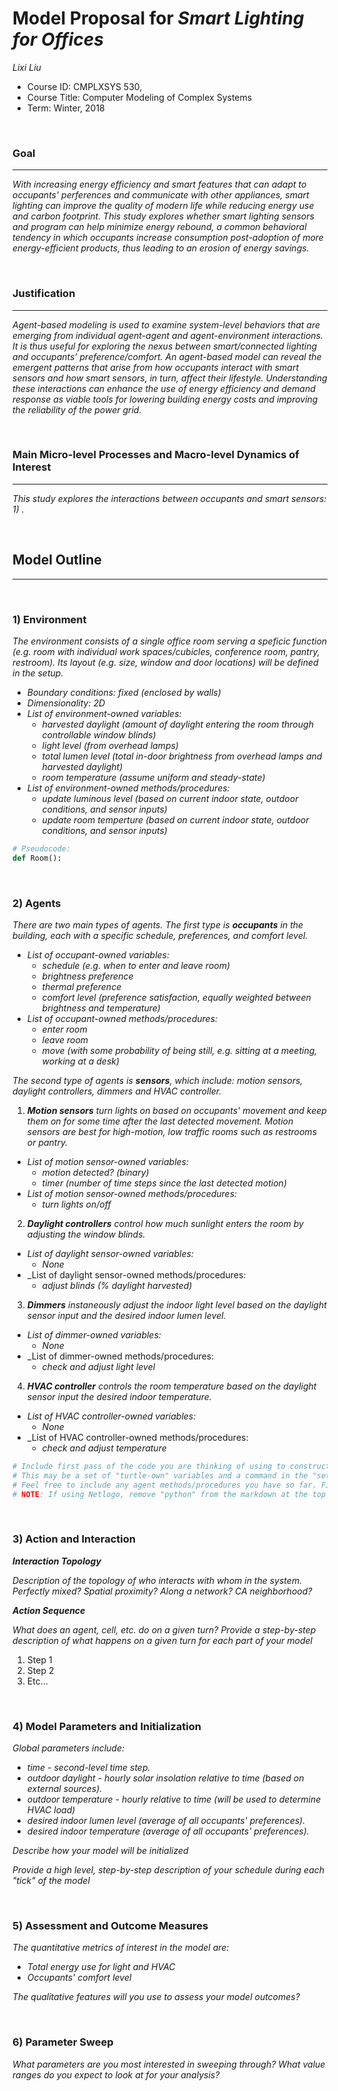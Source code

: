 # Model Proposal for _Smart Lighting for Offices_

_Lixi Liu_

* Course ID: CMPLXSYS 530,
* Course Title: Computer Modeling of Complex Systems
* Term: Winter, 2018



&nbsp; 

### Goal 
*****
 
_With increasing energy efficiency and smart features that can adapt to occupants' perferences and communicate with other appliances, smart lighting can improve the quality of modern life while reducing energy use and carbon footprint. This study explores whether smart lighting sensors and program can help minimize energy rebound, a common behavioral tendency in which occupants increase consumption post-adoption of more energy-efficient products, thus leading to an erosion of energy savings._

&nbsp;  
### Justification
****
_Agent-based modeling is used to examine system-level behaviors that are emerging from individual agent-agent and agent-environment interactions. It is thus useful for exploring the nexus between smart/connected lighting and occupants’ preference/comfort. An agent-based model can reveal the emergent patterns that arise from how occupants interact with smart sensors and how smart sensors, in turn, affect their lifestyle. Understanding these interactions can enhance the use of energy efficiency and demand response as viable tools for lowering building energy costs and improving the reliability of the power grid._

&nbsp; 
### Main Micro-level Processes and Macro-level Dynamics of Interest
****

_This study explores the interactions between occupants and smart sensors: 1) ._

&nbsp; 


## Model Outline
****
&nbsp; 
### 1) Environment
_The environment consists of a single office room serving a speficic function (e.g. room with individual work spaces/cubicles, conference room, pantry, restroom). Its layout (e.g. size, window and door locations) will be defined in the setup._

* _Boundary conditions: fixed (enclosed by walls)_
* _Dimensionality: 2D_
* _List of environment-owned variables:_
  + _harvested daylight (amount of daylight entering the room through controllable window blinds)_
  + _light level (from overhead lamps)_
  + _total lumen level (total in-door brightness from overhead lamps and harvested daylight)_
  + _room temperature (assume uniform and steady-state)_
* _List of environment-owned methods/procedures:_
  + _update luminous level (based on current indoor state, outdoor conditions, and sensor inputs)_
  + _update room temperture (based on current indoor state, outdoor conditions, and sensor inputs)_


```python
# Pseudocode:
def Room():

```

&nbsp; 

### 2) Agents
 
 _There are two main types of agents. The first type is **occupants** in the building, each with a specific schedule, preferences, and comfort level._ 
* _List of occupant-owned variables:_
  + _schedule (e.g. when to enter and leave room)_
  + _brightness preference_
  + _thermal preference_ 
  + _comfort level (preference satisfaction, equally weighted between brightness and temperature)_
* _List of occupant-owned methods/procedures:_
  + _enter room_
  + _leave room_
  + _move (with some probability of being still, e.g. sitting at a meeting, working at a desk)_

_The second type of agents is **sensors**, which include: motion sensors, daylight controllers, dimmers and HVAC controller._
1. _**Motion sensors** turn lights on based on occupants' movement and keep them on for some time after the last detected movement. Motion sensors are best for high-motion, low traffic rooms such as restrooms or pantry._
* _List of motion sensor-owned variables:_
  + _motion detected? (binary)_
  + _timer (number of time steps since the last detected motion)_
* _List of motion sensor-owned methods/procedures:_
  + _turn lights on/off_

2. _**Daylight controllers** control how much sunlight enters the room by adjusting the window blinds._
* _List of daylight sensor-owned variables:_
  + _None_
* _List of daylight sensor-owned methods/procedures: 
  + _adjust blinds (% daylight harvested)_

3. _**Dimmers** instaneously adjust the indoor light level based on the daylight sensor input and the desired indoor lumen level._
* _List of dimmer-owned variables:_
  + _None_
* _List of dimmer-owned methods/procedures:
  + _check and adjust light level_

4. _**HVAC controller** controls the room temperature based on the daylight sensor input the desired indoor temperature._
* _List of HVAC controller-owned variables:_
  + _None_
* _List of HVAC controller-owned methods/procedures:
  + _check and adjust temperature_

```python
# Include first pass of the code you are thinking of using to construct your agents
# This may be a set of "turtle-own" variables and a command in the "setup" procedure, a list, an array, or Class constructor
# Feel free to include any agent methods/procedures you have so far. Filling in with pseudocode is ok! 
# NOTE: If using Netlogo, remove "python" from the markdown at the top of this section to get a generic code block
```

&nbsp; 

### 3) Action and Interaction 
 
**_Interaction Topology_**

_Description of the topology of who interacts with whom in the system. Perfectly mixed? Spatial proximity? Along a network? CA neighborhood?_
 
**_Action Sequence_**

_What does an agent, cell, etc. do on a given turn? Provide a step-by-step description of what happens on a given turn for each part of your model_

1. Step 1
2. Step 2
3. Etc...

&nbsp; 
### 4) Model Parameters and Initialization

_Global parameters include:_
* _time - second-level time step._
* _outdoor daylight - hourly solar insolation relative to time (based on external sources)._
* _outdoor temperature - hourly relative to time (will be used to determine HVAC load)_
* _desired indoor lumen level (average of all occupants' preferences)._
* _desired indoor temperature (average of all occupants' preferences)._

_Describe how your model will be initialized_

_Provide a high level, step-by-step description of your schedule during each "tick" of the model_

&nbsp; 

### 5) Assessment and Outcome Measures

_The quantitative metrics of interest in the model are:_
* _Total energy use for light and HVAC_
* _Occupants' comfort level_

_The qualitative features will you use to assess your model outcomes?_

&nbsp; 

### 6) Parameter Sweep

_What parameters are you most interested in sweeping through? What value ranges do you expect to look at for your analysis?_

